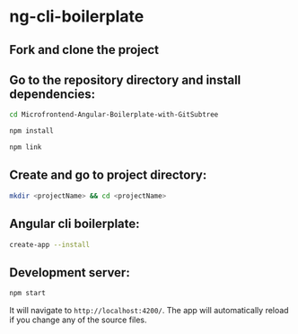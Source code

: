# ng-cli-boilerplate

## Fork and clone the project 

## Go to the repository directory and install dependencies:

```bash
cd Microfrontend-Angular-Boilerplate-with-GitSubtree
```

```bash
npm install
```

```bash
npm link
```

## Create and go to project directory:

```bash
mkdir <projectName> && cd <projectName>
```

## Angular cli boilerplate:

```bash
create-app --install
```

## Development server:

```bash
npm start
```

It will navigate to `http://localhost:4200/`. The app will automatically reload if you change any of the source files.

